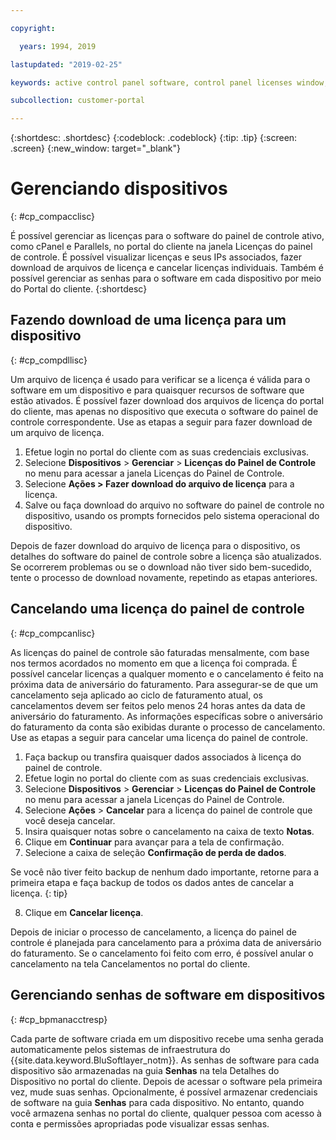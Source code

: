 ```yaml
---

copyright:

  years: 1994, 2019

lastupdated: "2019-02-25"

keywords: active control panel software, control panel licenses window, download license files, devices, canceling license 

subcollection: customer-portal

---
```


{:shortdesc: .shortdesc}
{:codeblock: .codeblock}
{:tip: .tip}
{:screen: .screen}
{:new_window: target="_blank"}

# Gerenciando dispositivos
{: #cp_compacclisc}

É possível gerenciar as licenças para o software do painel de controle ativo, como cPanel e Parallels, no portal do cliente na janela Licenças do painel de controle. É possível visualizar licenças e seus IPs associados, fazer download de arquivos de licença e cancelar licenças individuais. Também é possível gerenciar as senhas para o software em cada dispositivo por meio do Portal do cliente.
{:shortdesc}


## Fazendo download de uma licença para um dispositivo
{: #cp_compdllisc}

Um arquivo de licença é usado para verificar se a licença é válida para o software em um dispositivo e para quaisquer recursos de software que estão ativados. É possível fazer download dos arquivos de licença do portal do cliente, mas apenas no dispositivo que executa o software do painel de controle correspondente. Use as etapas a seguir para fazer download de um arquivo de licença.

1. Efetue login no portal do cliente com as suas credenciais exclusivas.
2. Selecione **Dispositivos** > **Gerenciar** > **Licenças do Painel de Controle** no menu para acessar a janela Licenças do Painel de Controle.
3. Selecione **Ações > Fazer download do arquivo de licença** para a licença.
4. Salve ou faça download do arquivo no software do painel de controle no dispositivo, usando os prompts fornecidos pelo sistema operacional do dispositivo.

Depois de fazer download do arquivo de licença para o dispositivo, os detalhes do software do painel de controle sobre a licença são atualizados. Se ocorrerem problemas ou se o download não tiver sido bem-sucedido, tente o processo de download novamente, repetindo as etapas anteriores.

## Cancelando uma licença do painel de controle
{: #cp_compcanlisc}

As licenças do painel de controle são faturadas mensalmente, com base nos termos acordados no momento em que a licença foi comprada. É possível cancelar licenças a qualquer momento e o cancelamento é feito na próxima data de aniversário do faturamento. Para assegurar-se de que um cancelamento seja aplicado ao ciclo de faturamento atual, os cancelamentos devem ser feitos pelo menos 24 horas antes da data de aniversário do faturamento. As informações específicas sobre o aniversário do faturamento da conta são exibidas durante o processo de cancelamento. Use as etapas a seguir para cancelar uma licença do painel de controle.

1. Faça backup ou transfira quaisquer dados associados à licença do painel de controle.
2. Efetue login no portal do cliente com as suas credenciais exclusivas.
3. Selecione **Dispositivos** > **Gerenciar** > **Licenças do Painel de Controle** no menu para acessar a janela Licenças do Painel de Controle.
4. Selecione **Ações** > **Cancelar** para a licença do painel de controle que você deseja cancelar.
5. Insira quaisquer notas sobre o cancelamento na caixa de texto **Notas**.
6. Clique em **Continuar** para avançar para a tela de confirmação.
7. Selecione a caixa de seleção **Confirmação de perda de dados**.

  Se você não tiver feito backup de nenhum dado importante, retorne para a primeira etapa e faça backup de todos os dados antes de cancelar a licença.
  {: tip}

8. Clique em **Cancelar licença**.

Depois de iniciar o processo de cancelamento, a licença do painel de controle é planejada para cancelamento para a próxima data de aniversário do faturamento. Se o cancelamento foi feito com erro, é possível anular o cancelamento na tela Cancelamentos no portal do cliente.

## Gerenciando senhas de software em dispositivos
{: #cp_bpmanacctresp}

Cada parte de software criada em um dispositivo recebe uma senha gerada automaticamente pelos sistemas de infraestrutura do {{site.data.keyword.BluSoftlayer_notm}}. As senhas de software para cada dispositivo são armazenadas na guia **Senhas** na tela Detalhes do Dispositivo no portal do cliente. Depois de acessar o software pela primeira vez, mude suas senhas. Opcionalmente, é possível armazenar credenciais de software na guia **Senhas** para cada dispositivo. No entanto, quando você armazena senhas no portal do cliente, qualquer pessoa com acesso à conta e permissões apropriadas pode visualizar essas senhas.
